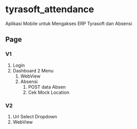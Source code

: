 # tyrasoft_attendance

Aplikasi Mobile untuk Mengakses ERP Tyrasoft dan Absensi

## Page

### V1
1. Login
2. Dashboard 2 Menu
   1. WebView
   2. Absensi
      1. POST data Absen
      2. Cek Mock Location
      
### V2
1. Url Select Dropdown
2. WebView
